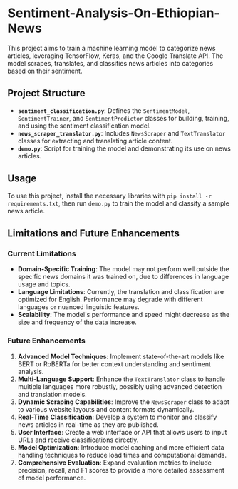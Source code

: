 # Sentiment-Analysis-On-Ethiopian-News

This project aims to train a machine learning model to categorize news articles, leveraging TensorFlow, Keras, and the Google Translate API. The model scrapes, translates, and classifies news articles into categories based on their sentiment.

## Project Structure
- **`sentiment_classification.py`**: Defines the `SentimentModel`, `SentimentTrainer`, and `SentimentPredictor` classes for building, training, and using the sentiment classification model.
- **`news_scraper_translator.py`**: Includes `NewsScraper` and `TextTranslator` classes for extracting and translating article content.
- **`demo.py`**: Script for training the model and demonstrating its use on news articles.

## Usage
To use this project, install the necessary libraries with `pip install -r requirements.txt`, then run `demo.py` to train the model and classify a sample news article.

## Limitations and Future Enhancements
### Current Limitations
- **Domain-Specific Training**: The model may not perform well outside the specific news domains it was trained on, due to differences in language usage and topics.
- **Language Limitations**: Currently, the translation and classification are optimized for English. Performance may degrade with different languages or nuanced linguistic features.
- **Scalability**: The model's performance and speed might decrease as the size and frequency of the data increase.

### Future Enhancements
1. **Advanced Model Techniques**: Implement state-of-the-art models like BERT or RoBERTa for better context understanding and sentiment analysis.
2. **Multi-Language Support**: Enhance the `TextTranslator` class to handle multiple languages more robustly, possibly using advanced detection and translation models.
3. **Dynamic Scraping Capabilities**: Improve the `NewsScraper` class to adapt to various website layouts and content formats dynamically.
4. **Real-Time Classification**: Develop a system to monitor and classify news articles in real-time as they are published.
5. **User Interface**: Create a web interface or API that allows users to input URLs and receive classifications directly.
6. **Model Optimization**: Introduce model caching and more efficient data handling techniques to reduce load times and computational demands.
7. **Comprehensive Evaluation**: Expand evaluation metrics to include precision, recall, and F1 scores to provide a more detailed assessment of model performance.